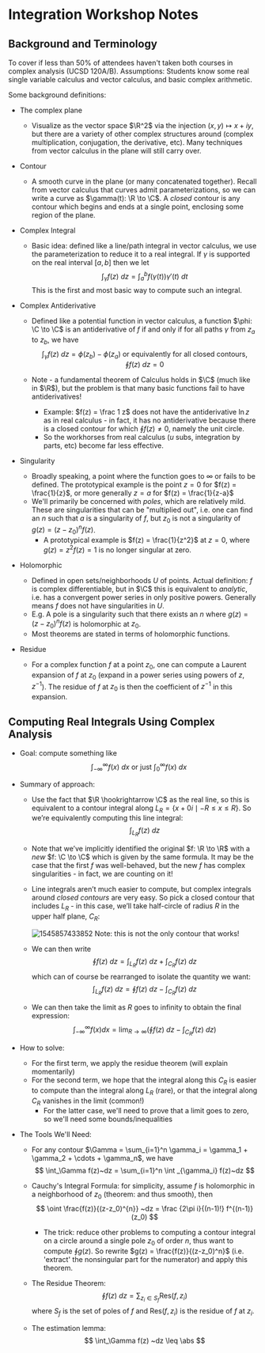 # Integration Workshop Notes



## Background and Terminology

To cover if less than 50% of attendees haven't taken both courses in complex analysis (UCSD 120A/B). Assumptions: Students know some real single variable calculus and vector calculus, and basic complex arithmetic.

Some background definitions:

- The complex plane

  - Visualize as the vector space $\R^2$ via the injection $(x,y) \mapsto x + iy$, but there are a variety of other complex structures around (complex multiplication, conjugation, the derivative, etc). Many techniques from vector calculus in the plane will still carry over.

- Contour

  - A smooth curve in the plane (or many concatenated together). Recall from vector calculus that curves admit parameterizations, so we can write a curve as $\gamma(t): \R \to \C$. A *closed* contour is any contour which begins and ends at a single point, enclosing some region of the plane.

- Complex Integral

  - Basic idea: defined like a line/path integral in vector calculus, we use the parameterization to reduce it to a real integral. If $\gamma$ is supported on the real interval $[a, b]$ then we let
    $$
    \int_\gamma f(z)~dz = \int_a^b f(\gamma(t)) \gamma'(t) ~dt
    $$
    This is the first and most basic way to compute such an integral. 

- Complex Antiderivative

  - Defined like a potential function in vector calculus, a function $\phi: \C \to \C$ is an antiderivative of $f$ if and only if for all paths $\gamma$ from $z_a$ to $z_b$, we have
    $$
    \int_\gamma f(z) ~dz = \phi(z_b) - \phi(z_a) \text{ or equivalently for all closed contours, } \oint f(z) ~dz = 0
    $$
    

  - Note - a fundamental theorem of Calculus holds in $\C$ (much like in $\R$), but the problem is that many basic functions fail to have antiderivatives!

    - Example: $f(z) = \frac 1 z$ does not have the antiderivative $\ln z$ as in real calculus - in fact, it has no antiderivative because there is a closed contour for which $\oint f(z) \neq 0$, namely the unit circle.
    - So the workhorses from real calculus ($u$ subs, integration by parts, etc) become far less effective.

- Singularity

  - Broadly speaking, a point where the function goes to $\infty$ or fails to be defined. The prototypical example is the point $z=0$ for $f(z) = \frac{1}{z}$, or more generally $z=a$ for $f(z) = \frac{1}{z-a}$
  - We'll primarily be concerned with *poles*, which are relatively mild. These are singularities that can be "multiplied out", i.e. one can find an $n$ such that $a$ is a singularity of $f$, but $z_0$ is not a singularity of $g(z) = (z-z_0)^n f(z)$. 
    - A prototypical example is $f(z) = \frac{1}{z^2}$ at $z=0$, where $g(z) = z^2 f(z) = 1$ is no longer singular at zero.

- Holomorphic

  - Defined in open sets/neighborhoods $U$ of points. Actual definition: $f$ is complex differentiable, but in $\C$ this is equivalent to *analytic*, i.e. has a convergent power series in only positive powers. Generally means $f$ does not have singularities in $U$. 
  - E.g. A pole is a singularity such that there exists an $n$ where $g(z)=(z-z_0)^nf(z)$ is holomorphic at $z_0$.
  - Most theorems are stated in terms of holomorphic functions.

- Residue

  - For a complex function $f$ at a point $z_0$, one can compute a Laurent expansion of $f$ at $z_0$ (expand in a power series using powers of $z, z^{-1}$). The residue of $f$ at $z_0$ is then the coefficient of $z^{-1}$ in this expansion.

  

## Computing Real Integrals Using Complex Analysis

- Goal: compute something like
  $$
  \int_{-\infty}^\infty f(x)~dx \text{ or just } \int_0^\infty f(x) ~dx
  $$

- Summary of approach:

  - Use the fact that $\R \hookrightarrow \C$ as the real line, so this is equivalent to a contour integral along $L_R = \{ x + 0i \mid -R \leq x \leq R\}$. So we’re equivalently computing this line integral: 
    $$
    \int_{L_R} f(z) ~dz
    $$

  - Note that we’ve implicitly identified the original $f: \R \to \R$ with a *new* $f: \C \to \C$ which is given by the same formula. It may be the case that the first $f$ was well-behaved, but the new $f$ has complex singularities - in fact, we are counting on it!

  - Line integrals aren’t much easier to compute, but complex integrals around *closed contours* are very easy. So pick a closed contour that includes $L_R$ - in this case, we’ll take half-circle of radius $R$ in the upper half plane, $C_R$:

    ![1545857433852](/home/zack/SparkleShare/github.com/Notes/assets/circular_contour.png)
    Note: this is not the only contour that works! 

  - We can then write
    $$
    \oint f(z) ~dz = \int_{L_R} f(z)~dz + \int_{C_R}f(z)~dz
    $$
    which can of course be rearranged to isolate the quantity we want:
    $$
    \int_{L_R} f(z)~dz = \oint f(z) ~dz - \int_{C_R}f(z)~dz
    $$

  - We can then take the limit as $R$ goes to infinity to obtain the final expression:
    $$
    \int_{-\infty}^\infty f(x) dx = \lim_{R \to \infty} \left( \oint f(z) ~dz - \int_{C_R}f(z)~dz \right)
    $$

- How to solve:

  - For the first term, we apply the residue theorem (will explain momentarily)
  - For the second term, we hope that the integral along this $C_R$ is easier to compute than the integral along $L_R$ (rare), or that the integral along $C_R$ vanishes in the limit (common!)
    - For the latter case, we'll need to prove that a limit goes to zero, so we'll need some bounds/inequalities

- The Tools We'll Need:

  - For any contour $\Gamma = \sum_{i=1}^n \gamma_i = \gamma_1 + \gamma_2 + \cdots + \gamma_n$, we have
    $$
    \int_\Gamma f(z)~dz = \sum_{i=1}^n \int _{\gamma_i} f(z)~dz
    $$

  - Cauchy's Integral Formula: for simplicity, assume $f$ is holomorphic in a neighborhood of $z_0$ (theorem: and thus smooth), then
    $$
    \oint \frac{f(z)}{(z-z_0)^{n}} ~dz = \frac {2\pi i}{(n-1)!} f^{(n-1)}(z_0)
    $$

    - The trick: reduce other problems to computing a contour integral on a circle around a single pole $z_0$ of order $n$, thus want to compute $\oint g(z)$. So rewrite $g(z) = \frac{f(z)}{(z-z_0)^n}$ (i.e. 'extract' the nonsingular part for the numerator) and apply this theorem.

  - The Residue Theorem:
  $$
  \oint f(z) ~dz = \sum_{z_i \in S_f} \mathrm{Res}(f, z_i)
  $$
    where $S_f$ is the set of poles of $f$ and $\mathrm{Res}(f, z_i)$ is the residue of $f$ at $z_i$.
  - The estimation lemma:
    $$
    \int_\Gamma f(z) ~dz \leq \abs
    $$
    

